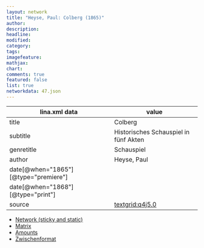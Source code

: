 ```yaml
---
layout: network
title: "Heyse, Paul: Colberg (1865)"
author:
description:
headline:
modified:
category:
tags:
imagefeature: 
mathjax: 
chart: 
comments: true
featured: false
list: true
networkdata: 47.json
---
```

lina.xml data  | value
------------- | -------------
title|Colberg
subtitle|Historisches Schauspiel in fünf Akten
genretitle|Schauspiel
author|Heyse, Paul
date[@when="1865"][@type="premiere"]|
date[@when="1868"][@type="print"]|
source|[textgrid:q4j5.0](https://textgridlab.org/1.0/tgcrud-public/rest/textgrid:q4j5.0/data)



* [Network (sticky and static)](/network47)
* [Matrix](/matrix47)
* [Amounts](/amounts47)
* [Zwischenformat](/lina47 )
